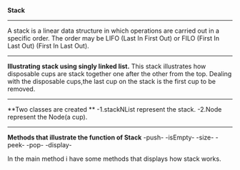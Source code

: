 **Stack**
___
A stack is a linear data structure in which operations are carried out in a specific order. The order may be LIFO (Last In First Out) or FILO (First In Last Out) (First In Last Out).
___
**Illustrating stack using  singly linked list.**
 This stack illustrates how disposable cups are stack together  one after the other from the top. Dealing with the disposable cups,the last cup on the stack is the first cup to be removed.
___
 **Two classes are created ** 
        -1.stackNList represent the stack.
        -2.Node represent the Node(a cup).
 ___
 
**Methods that illustrate the function of Stack**
-push-
-isEmpty-
-size-
-peek-
-pop-
-display-

In the main method i have some methods that displays  how stack works.
